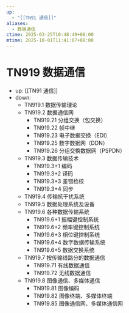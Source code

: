 ```yaml
---
up:
  - "[[TN91 通信]]"
aliases:
  - 数据通信
ctime: 2025-03-25T10:48:49+08:00
mtime: 2025-10-01T11:41:07+08:00
---
```


# TN919 数据通信

- up: [[TN91 通信]]
- down:	
	- TN919.1 数据传输理论
	- TN919.2 数据通信网
		- TN919.21 分组交换（包交换）
		- TN919.22 帧中继
		- TN919.23 电子数据交换（EDI）
		- TN919.25 数字数据网（DDN）
		- TN919.26 分组交换数据网（PSPDN）
	- TN919.3 数据传输技术
		- TN919.3+1 编码
		- TN919.3+2 译码
		- TN919.3+3 差错检校
		- TN919.3+4 同步
	- TN919.4 传输抗干扰系统
	- TN919.5 数据处理系统及设备
	- TN919.6 各种数据传输系统
		- TN919.6+1 振幅键控制系统
		- TN919.6+2 频率键控制系统
		- TN919.6+3 相位键控制系统
		- TN919.6+4 数字数据传输系统
		- TN919.6+5 数据交换系统
	- TN919.7 按传输线路分的数据通信
		- TN919.71 有线数据通信
		- TN919.72 无线数据通信
	- TN919.8 图像通信、多媒体通信
		- TN919.81 图像编码
		- TN919.82 图像终端、多媒体终端
		- TN919.85 图像通信网、多媒体通信网
	
